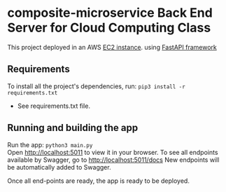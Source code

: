 # composite-microservice Back End Server for Cloud Computing Class
 
This project deployed in an AWS  [EC2 instance](https://aws.amazon.com/pm/ec2/?trk=36c6da98-7b20-48fa-8225-4784bced9843&sc_channel=ps&s_kwcid=AL!4422!3!467723097970!e!!g!!aws%20ec2&ef_id=Cj0KCQiAyMKbBhD1ARIsANs7rEHYftl6sKMm86eEI0pao_Q73pks1HBiWsj1hhKWtGWPYI-5jAJ0vDQaAn7vEALw_wcB:G:s&s_kwcid=AL!4422!3!467723097970!e!!g!!aws%20ec2).
using [FastAPI framework](https://fastapi.tiangolo.com/)

## Requirements
To install all the project's dependencies, run: `pip3 install -r requirements.txt` 
- See requirements.txt file.

## Running and building the app
Run the app: `python3 main.py`  \
Open [http://localhost:5011](http://localhost:5011) to view it in your browser.
To see all endpoints available by Swagger, go to [http://localhost:5011/docs](http://localhost:5011/docs)
New endpoints will be automatically added to Swagger.

Once all end-points are ready, the app is ready to be deployed.